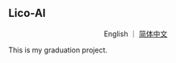## Lico-AI

<p align="center">English ｜ <a href="./README_zh.md
">简体中文</a></p>

This is my graduation project.
